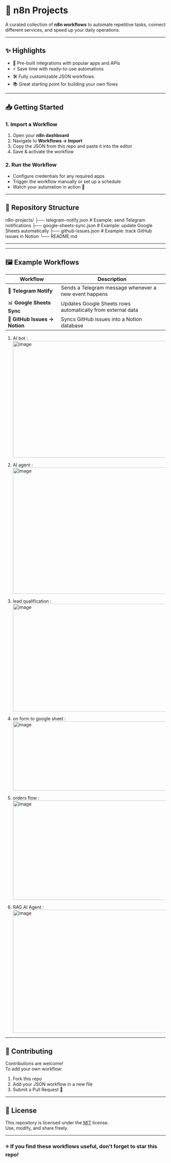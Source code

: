 # 🤖 n8n Projects

A curated collection of **n8n workflows** to automate repetitive tasks, connect different services, and speed up your daily operations.

---

## ✨ Highlights
- 🔗 Pre-built integrations with popular apps and APIs  
- ⚡ Save time with ready-to-use automations  
- 🛠️ Fully customizable JSON workflows  
- 📚 Great starting point for building your own flows  

---

## 📥 Getting Started

### 1. Import a Workflow
1. Open your **n8n dashboard**  
2. Navigate to **Workflows → Import**  
3. Copy the JSON from this repo and paste it into the editor  
4. Save & activate the workflow  

### 2. Run the Workflow
- Configure credentials for any required apps  
- Trigger the workflow manually or set up a schedule  
- Watch your automation in action 🚀  

---
## 📂 Repository Structure
n8n-projects/
├── telegram-notify.json # Example: send Telegram notifications
├── google-sheets-sync.json # Example: update Google Sheets automatically
├── github-issues.json # Example: track GitHub issues in Notion
└── README.md

---


---

## 🖼️ Example Workflows

| Workflow | Description |
|----------|-------------|
| 📲 **Telegram Notify** | Sends a Telegram message whenever a new event happens |
| 📊 **Google Sheets Sync** | Updates Google Sheets rows automatically from external data |
| 📝 **GitHub Issues → Notion** | Syncs GitHub issues into a Notion database |

1. AI bot : <img width="1398" height="367" alt="image" src="https://github.com/user-attachments/assets/9e7d12ae-f80e-49c3-aa8c-9ce295723fe1" />

2. AI agent : <img width="577" height="397" alt="image" src="https://github.com/user-attachments/assets/0a721c20-e88f-40f6-b533-8e0d8811d909" />

3. lead qualification : <img width="683" height="338" alt="image" src="https://github.com/user-attachments/assets/3d2f5b2d-e838-4798-ab3c-9797bcf61879" />

4. on form to google sheet : <img width="722" height="218" alt="image" src="https://github.com/user-attachments/assets/4bb5bdd5-78ae-4673-a535-6f1185ec018a" />

5. orders flow : <img width="582" height="312" alt="image" src="https://github.com/user-attachments/assets/8184554e-46bc-4ef5-8ed0-45fcf100b180" />

6. RAG AI Agent : <img width="676" height="387" alt="image" src="https://github.com/user-attachments/assets/bc89de21-8af1-47cb-a00f-54bff075db67" />

---

## 🤝 Contributing
Contributions are welcome!  
To add your own workflow:
1. Fork this repo  
2. Add your JSON workflow in a new file  
3. Submit a Pull Request 🚀  

---

## 📝 License
This repository is licensed under the [MIT](LICENSE) license.  
Use, modify, and share freely.  

---

### ⭐ If you find these workflows useful, don’t forget to star this repo!
